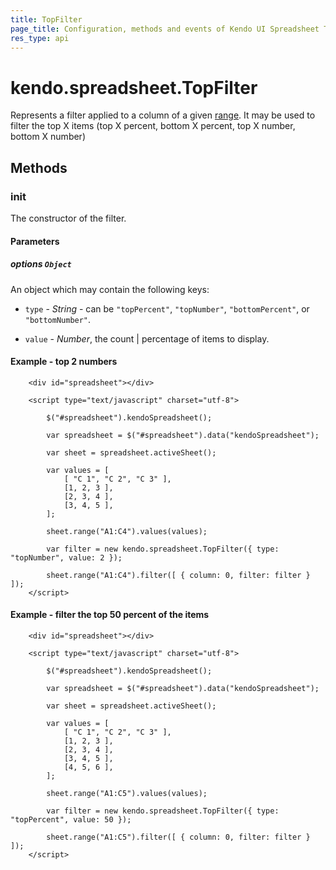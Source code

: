 ```yaml
---
title: TopFilter
page_title: Configuration, methods and events of Kendo UI Spreadsheet TopFilter Instance object
res_type: api
---
```


# kendo.spreadsheet.TopFilter

Represents a filter applied to a column of a given [range](/api/javascript/spreadsheet/range). It may be used to filter the top X items (top X percent, bottom X percent, top X number, bottom X number)

## Methods

### init

The constructor of the filter.

#### Parameters

##### options `Object`

An object which may contain the following keys:

* `type` -  *String* - can be `"topPercent"`, `"topNumber"`, `"bottomPercent"`, or `"bottomNumber"`.

* `value` - *Number*, the count | percentage of items to display.


#### Example - top 2 numbers


```
    <div id="spreadsheet"></div>

    <script type="text/javascript" charset="utf-8">

        $("#spreadsheet").kendoSpreadsheet();

        var spreadsheet = $("#spreadsheet").data("kendoSpreadsheet");

        var sheet = spreadsheet.activeSheet();

        var values = [
            [ "C 1", "C 2", "C 3" ],
            [1, 2, 3 ],
            [2, 3, 4 ],
            [3, 4, 5 ],
        ];

        sheet.range("A1:C4").values(values);

        var filter = new kendo.spreadsheet.TopFilter({ type: "topNumber", value: 2 });

        sheet.range("A1:C4").filter([ { column: 0, filter: filter } ]);
    </script>
```

#### Example - filter the top 50 percent of the items


```
    <div id="spreadsheet"></div>

    <script type="text/javascript" charset="utf-8">

        $("#spreadsheet").kendoSpreadsheet();

        var spreadsheet = $("#spreadsheet").data("kendoSpreadsheet");

        var sheet = spreadsheet.activeSheet();

        var values = [
            [ "C 1", "C 2", "C 3" ],
            [1, 2, 3 ],
            [2, 3, 4 ],
            [3, 4, 5 ],
            [4, 5, 6 ],
        ];

        sheet.range("A1:C5").values(values);

        var filter = new kendo.spreadsheet.TopFilter({ type: "topPercent", value: 50 });

        sheet.range("A1:C5").filter([ { column: 0, filter: filter } ]);
    </script>
```


